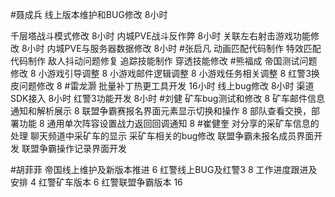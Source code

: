 #聂成兵 
线上版本维护和BUG修改      8小时

千层塔战斗模式修改        8小时
内城PVE战斗反作弊       8小时
关联左右射击游戏功能修改   8小时
内城PVE与服务器数据修改    8小时
#张启凡 
动画匹配代码制作
特效匹配代码制作
敌人抖动问题修复
追踪技能制作
穿透技能修改
#熊福成 
帝国测试问题修改                                      8
小游戏引导调整                                          8
小游戏邮件逻辑调整                                   8
小游戏任务相关调整                                   8
红警3换皮问题修改                                    8
#雷龙灏 
批量补丁热更工具开发      16小时
线上bug修改               8小时
渠道SDK接入               8小时
红警3功能开发             8小时
#刘健 
矿车bug测试和修改	8
矿车邮件信息通知和解析展示	8
联盟争霸赛报名界面元素显示切换和操作	8
部队查看交换，部署功能	8
通用单次阵容设置战力返回回调通知	8
#崔健奎 
对分享的采矿车信息的处理
聊天频道中采矿车的显示
采矿车相关的bug修改
联盟争霸未报名成员界面开发
联盟争霸操作记录界面开发

#胡菲菲 
帝国线上维护及新版本推进      6
红警线上BUG及红警3     8
工作进度跟进及安排   4
红警矿车版本 6
红警联盟争霸版本 16